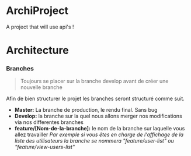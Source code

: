 # ArchiProject

A project that will use api's !

# Architecture

### Branches

> Toujours se placer sur la branche develop avant de créer une nouvelle branche

Afin de bien structurer le projet les branches seront structuré comme suit.

* **Master:** La branche de production, le rendu final. Sans bug
* **Develop:** la branche sur la quel nous allons merger nos modifications via nos differentes branches
* **feature/[Nom-de-la-branche]:** le nom de la branche sur laquelle vous allez travailler 
*Par exemple si vous êtes en charge de l'affichage de la liste des utilisateurs la branche se nommera "feature/user-list" ou "feature/view-users-list"*
